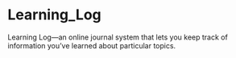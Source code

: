 # Learning_Log

Learning Log—an online journal system that lets
you keep track of information you’ve learned about
particular topics.
